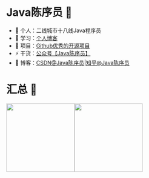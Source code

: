 # Java陈序员 👋

- 🔭 个人：二线城市十八线Java程序员
- 📖 学习：[个人博客](https://chenyl8848.github.io/)
- 🌱 项目：[Github优秀的开源项目](https://github.com/chenyl8848/great-open-source-project)
- ⚡ 干货：[公众号【Java陈序员】](url)
- 🎸 博客：[CSDN@Java陈序员](https://blog.csdn.net/weixin_43400476?spm=1000.2115.3001.5343)|[知乎@Java陈序员](https://www.zhihu.com/creator/manage/creation/all)


# 汇总 🚩
<img align="" height="180px" src="https://github-readme-stats.vercel.app/api?username=chenyl8848&hide_title=true&hide_border=true&show_icons=true&theme=tokyonight&locale=cn" /><img align="" height="180px" src="https://github-readme-stats.vercel.app/api/top-langs/?username=chenyl8848&hide_title=true&hide_border=true&show_icons=true&theme=tokyonight&locale=cn" />

